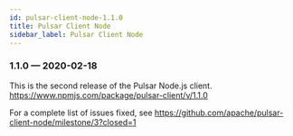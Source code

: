 ```yaml
---
id: pulsar-client-node-1.1.0
title: Pulsar Client Node
sidebar_label: Pulsar Client Node
---
```


### 1.1.0 &mdash; 2020-02-18 <a id="1.1.0"></a>

This is the second release of the Pulsar Node.js client.
https://www.npmjs.com/package/pulsar-client/v/1.1.0

For a complete list of issues fixed, see
https://github.com/apache/pulsar-client-node/milestone/3?closed=1